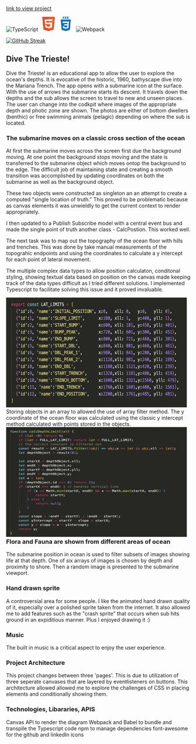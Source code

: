 [link to view project](https://dmgudeman.github.io/DiveTheTrieste/)

<div>
    <img src="https://cdn.jsdelivr.net/gh/devicons/devicon/icons/typescript/typescript-original.svg" title="TypeScript" alt="TypeScript" width="40" height="40"/>&nbsp;
    <img src="https://github.com/devicons/devicon/blob/master/icons/html5/html5-original.svg" title="HTML5" alt="HTML" width="40" height="40"/>&nbsp;
    <img src="https://github.com/devicons/devicon/blob/master/icons/css3/css3-plain-wordmark.svg"  title="CSS3" alt="CSS" width="40" height="40"/>&nbsp;
    <img src="https://cdn.jsdelivr.net/gh/devicons/devicon/icons/webpack/webpack-original.svg" title="Webpack" alt="Webpack" width="40" height="40"/>&nbsp;
</div>

<!-- [![GitHub Streak](http://github-readme-streak-stats.herokuapp.com?user=dmgudeman)](https://git.io/streak-stats) -->
[![GitHub Streak](http://github-readme-streak-stats.herokuapp.com?user=dmgudeman&exclude_days=Sun%2CSat)](https://git.io/streak-stats)
## Dive The Trieste!
Dive the Trieste! is an educational app to allow the user to explore
the ocean's depths. It is evocative of the historic, 1960,  bathyscape
dive into the Mariana Trench.  The app opens with a submarine
icon at the surface.  With the use of arrows the submarine
starts its descent. It travels down the depths and the 
sub allows the screen to travel to new and unseen places.
The user can change into the codkpit where images of the
appropriate depth and photic zone are shown.  The photos
are either of bottom dwellers (benthic) or free swimming
animals (pelagic) depending on where the sub is located.

### The submarine moves on a classic cross section of the ocean
At first the submarine moves across the screen first due the background
moving. At one point the background stops moving and the state is transferred
to the submarine object which moves ontop the background
to the edge. The difficult job of maintaining state and creating a smooth
transition was  accomplished by updating coordinates on both the submarine 
as well as the background object. 

These two objects were constructed as singleton an an attempt to create 
a computed "single location of truth." This proved to be problematic
because as canvas elements it was unwieldly to get the current context
to render appropriately.

I then updated to a Publish Subscribe model with a central event bus and
made the single point of truth another class - CalcPostion.  This worked well.

The next task was to map out the topography of the ocean floor with hills and
trenches. This was done by take manual measurements of the topograhic endpoints
and using the coordinates to calculate a y intercept for each point of lateral
movement.  

The multiple complex data types to allow position calculaton, conditonal styling,
showing textual data based on position on the canvas made keeping track of the 
data types difficult as I tried different solutions. I implemented Typescript to 
facilitate solving this issue and it proved invaluable. 

<div style="float: left; margin-right: 10px;">
<img src="./assets/code/constants.png" alt="constants" width="600" height="300">
</div>
Storing objects in an array to allowed the use of array filter method. The y coordinate of the ocean
floor was  calculated using the classic y intercept method calculated with points stored
in the objects.
<div style="float: left; margin-right: 10px;">
<img src="./assets/code/yIntercept.png" alt="constants" width="600" height="300">
</div>

### Flora and Fauna are shown from different areas of ocean
The submarine position in ocean is used to filter subsets of images
showing life at that depth. One of six arrays of images is chosen by depth and
proximity to shore. Then a random image is presented to the
submarine viewport.

### Hand drawn sprite
A controversial area for some people. I like the animated hand drawn quality of
it, especially  over a polished sprite taken from the internet. It also allowed
me to add features such as the "crash sprite" that occurs when sub hits ground
in an expiditious manner. Plus I enjoyed drawing it :)  

### Music
The built in music is a critical aspect to enjoy the user experience.

### Project Architecture
This project changes between three 'pages'. This is due to utilization 
of three seperate canvases that are layered by eventlisteners on buttons. This 
architecture allowed allowed me to explore the challenges of CSS in placing
elements and conditionally showing them.

### Technologies, Libararies, APIS
Canvas API to render the diagram
Webpack and Babel to bundle and transpile the Typescript code
npm to manage dependencies
font-awesome for the github and linkedIn icons













